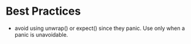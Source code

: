 # Best Practices

* avoid using unwrap() or expect() since they panic. Use only when a panic is unavoidable.